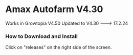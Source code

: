 # Amax Autofarm V4.30
                        
Works in Growtopia V4.50
Updated to V4.30 ---> 17.2.24

### How to Download and Install
            
Click on "releases" on the right side of the screen.
